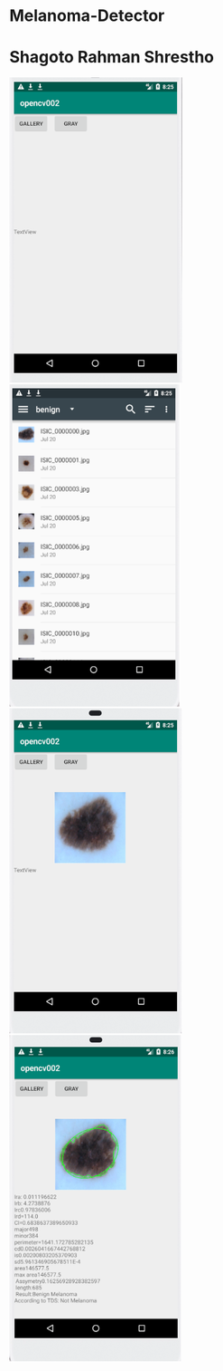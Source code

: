 # Melanoma-Detector
<h1>Shagoto Rahman Shrestho </h1>

<img style="display:inline;" src="Screenshot_12.png"/>
<img src="Screenshot_13.png"/>
<img src="Screenshot_14.png"/>
<img src="Screenshot_15.png"/>
